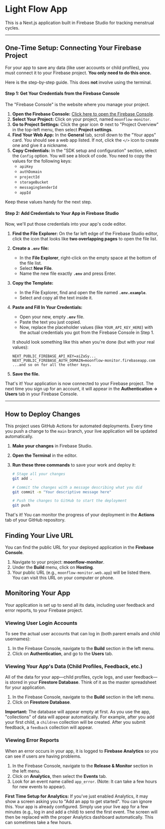 # Light Flow App

This is a Next.js application built in Firebase Studio for tracking menstrual cycles.

---

## **One-Time Setup: Connecting Your Firebase Project**

For your app to save any data (like user accounts or child profiles), you must connect it to your Firebase project. **You only need to do this once.**

Here is the step-by-step guide. This does **not** involve using the terminal.

#### **Step 1: Get Your Credentials from the Firebase Console**

The "Firebase Console" is the website where you manage your project.

1.  **Open the Firebase Console:** [Click here to open the Firebase Console](https://console.firebase.google.com/).
2.  **Select Your Project:** Click on your project, named `moonflow-monitor`.
3.  **Go to Project Settings:** Click the gear icon ⚙️ next to "Project Overview" in the top-left menu, then select **Project settings**.
4.  **Find Your Web App:** In the **General** tab, scroll down to the "Your apps" card. You should see a web app listed. If not, click the `</>` icon to create one and give it a nickname.
5.  **Copy Credentials:** In the "SDK setup and configuration" section, select the `Config` option. You will see a block of code. You need to copy the values for the following keys:
    *   `apiKey`
    *   `authDomain`
    *   `projectId`
    *   `storageBucket`
    *   `messagingSenderId`
    *   `appId`

Keep these values handy for the next step.

#### **Step 2: Add Credentials to Your App in Firebase Studio**

Now, we'll put those credentials into your app's code editor.

1.  **Find the File Explorer:** On the far left edge of the Firebase Studio editor, click the icon that looks like **two overlapping pages** to open the file list.
2.  **Create a `.env` file:**
    *   In the **File Explorer**, right-click on the empty space at the bottom of the file list.
    *   Select **New File**.
    *   Name the new file exactly **`.env`** and press Enter.

3.  **Copy the Template:**
    *   In the File Explorer, find and open the file named **`.env.example`**.
    *   Select and copy all the text inside it.

4.  **Paste and Fill In Your Credentials:**
    *   Open your new, empty **`.env`** file.
    *   Paste the text you just copied.
    *   Now, replace the placeholder values (like `YOUR_API_KEY_HERE`) with the actual credentials you got from the Firebase Console in Step 1.

    It should look something like this when you're done (but with your real values):
    ```
    NEXT_PUBLIC_FIREBASE_API_KEY=aiZaSy...
    NEXT_PUBLIC_FIREBASE_AUTH_DOMAIN=moonflow-monitor.firebaseapp.com
    ...and so on for all the other keys.
    ```

5.  **Save the file.**

That's it! Your application is now connected to your Firebase project. The next time you sign up for an account, it will appear in the **Authentication -> Users** tab in your Firebase Console.

---

## How to Deploy Changes

This project uses GitHub Actions for automated deployments. Every time you push a change to the `main` branch, your live application will be updated automatically.

1.  **Make your changes** in Firebase Studio.

2.  **Open the Terminal** in the editor.

3.  **Run these three commands** to save your work and deploy it:

    ```bash
    # Stage all your changes
    git add .

    # Commit the changes with a message describing what you did
    git commit -m "Your descriptive message here"

    # Push the changes to GitHub to start the deployment
    git push
    ```

That's it! You can monitor the progress of your deployment in the **Actions** tab of your GitHub repository.

## Finding Your Live URL

You can find the public URL for your deployed application in the **Firebase Console**.
1. Navigate to your project: **moonflow-monitor**.
2. Under the **Build** menu, click on **Hosting**.
3. Your public URL (e.g., `moonflow-monitor.web.app`) will be listed there. You can visit this URL on your computer or phone.

## Monitoring Your App

Your application is set up to send all its data, including user feedback and error reports, to your Firebase project.

### Viewing User Login Accounts
To see the actual user accounts that can log in (both parent emails and child usernames):
1. In the Firebase Console, navigate to the **Build** section in the left menu.
2. Click on **Authentication**, and go to the **Users** tab.

### Viewing Your App's Data (Child Profiles, Feedback, etc.)

All of the data for your app—child profiles, cycle logs, and user feedback—is stored in your **Firestore Database**. Think of it as the master spreadsheet for your application.

1.  In the Firebase Console, navigate to the **Build** section in the left menu.
2.  Click on **Firestore Database**.

**Important:** The database will appear empty at first. As you use the app, "collections" of data will appear automatically. For example, after you add your first child, a `children` collection will be created. After you submit feedback, a `feedback` collection will appear.

### Viewing Error Reports

When an error occurs in your app, it is logged to **Firebase Analytics** so you can see if users are having problems.

1.  In the Firebase Console, navigate to the **Release & Monitor** section in the left menu.
2.  Click on **Analytics**, then select the **Events** tab.
3.  Look for an event name called `app_error`. (Note: It can take a few hours for new events to appear).

**First Time Setup for Analytics:** If you've just enabled Analytics, it may show a screen asking you to "Add an app to get started". You can ignore this. Your app is already configured. Simply use your live app for a few minutes (e.g., log in and add a child) to send the first event. The screen will then be replaced with the proper Analytics dashboard automatically. This can sometimes take a few hours.
